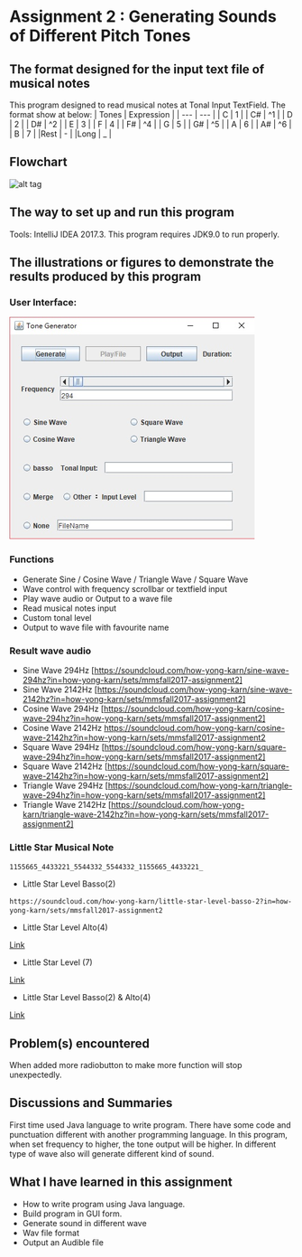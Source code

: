 # Assignment 2 : Generating Sounds of Different Pitch Tones

## The format designed for the input text file of musical notes
This program designed to read musical notes at Tonal Input TextField. The format show at below:
| Tones | Expression |
| --- | --- |
|  C  |  1  |
|  C# | ^1  |
|  D  |  2  |
|  D# | ^2  |
|  E  |  3  |
|  F  |  4  |
|  F# | ^4  |
|  G  |  5  |
|  G# | ^5  |
|  A  |  6  |
|  A# | ^6  |
|  B  |  7  |
|Rest |  -  |
|Long |  _  |

## Flowchart
![alt tag](https://https://github.com/khyjb1995/MMS2017FALL/blob/master/Assignment%202/flowchart.jpg?raw=true)

## The way to set up and run this program
Tools: IntelliJ IDEA 2017.3.
This program requires JDK9.0 to run properly.  

## The illustrations or figures to demonstrate the results produced by this program
### User Interface:  
![alt tag](https://github.com/khyjb1995/MMS2017FALL/blob/master/Assignment%202/program.jpg?raw=true)

### Functions
* Generate Sine / Cosine Wave / Triangle Wave / Square Wave
* Wave control with frequency scrollbar or textfield input
* Play wave audio or Output to a wave file
* Read musical notes input
* Custom tonal level
* Output to wave file with favourite name

### Result wave audio

* Sine Wave 294Hz
[https://soundcloud.com/how-yong-karn/sine-wave-294hz?in=how-yong-karn/sets/mmsfall2017-assignment2]
* Sine Wave 2142Hz
[https://soundcloud.com/how-yong-karn/sine-wave-2142hz?in=how-yong-karn/sets/mmsfall2017-assignment2]
* Cosine Wave 294Hz
[https://soundcloud.com/how-yong-karn/cosine-wave-294hz?in=how-yong-karn/sets/mmsfall2017-assignment2]
* Cosine Wave 2142Hz
https://soundcloud.com/how-yong-karn/cosine-wave-2142hz?in=how-yong-karn/sets/mmsfall2017-assignment2
* Square Wave 294Hz
[https://soundcloud.com/how-yong-karn/square-wave-294hz?in=how-yong-karn/sets/mmsfall2017-assignment2]
* Square Wave 2142Hz
[https://soundcloud.com/how-yong-karn/square-wave-2142hz?in=how-yong-karn/sets/mmsfall2017-assignment2]
* Triangle Wave 294Hz
[https://soundcloud.com/how-yong-karn/triangle-wave-294hz?in=how-yong-karn/sets/mmsfall2017-assignment2]
* Triangle Wave 2142Hz
[https://soundcloud.com/how-yong-karn/triangle-wave-2142hz?in=how-yong-karn/sets/mmsfall2017-assignment2]

### Little Star Musical Note
```
1155665_4433221_5544332_5544332_1155665_4433221_
```
* Little Star Level Basso(2)
```
https://soundcloud.com/how-yong-karn/little-star-level-basso-2?in=how-yong-karn/sets/mmsfall2017-assignment2
```
* Little Star Level Alto(4)

[Link](https://soundcloud.com/how-yong-karn/little-star-level-alto-4?in=how-yong-karn/sets/mmsfall2017-assignment2)
* Little Star Level (7)

[Link](https://soundcloud.com/how-yong-karn/little-star-level-7?in=how-yong-karn/sets/mmsfall2017-assignment2)
* Little Star Level Basso(2) & Alto(4)

[Link](https://soundcloud.com/how-yong-karn/little-star-merge?in=how-yong-karn/sets/mmsfall2017-assignment2)

## Problem(s) encountered
 When added more radiobutton to make more function will stop unexpectedly.
 

## Discussions and Summaries
First time used Java language to write program. There have some code and punctuation different with another programming language. In this program, when set frequency to higher, the tone output will be higher. In different type of wave also will generate different kind of sound.

## What I have learned in this assignment
* How to write program using Java language.
* Build program in GUI form.
* Generate sound in different wave
* Wav file format
* Output an Audible file